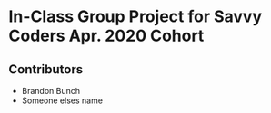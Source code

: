 # In-Class Group Project for Savvy Coders Apr. 2020 Cohort

## Contributors
- Brandon Bunch
- Someone elses name
